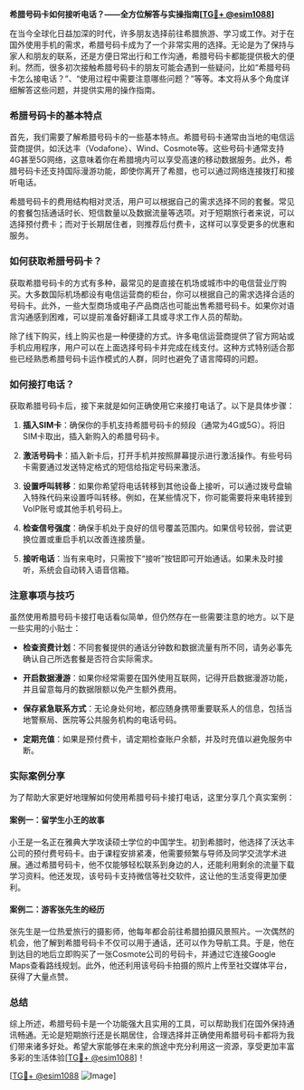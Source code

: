 **希腊号码卡如何接听电话？——全方位解答与实操指南[[TG💪+ @esim1088](https://t.me/s/esim1088)]**

在当今全球化日益加深的时代，许多朋友选择前往希腊旅游、学习或工作。对于在国外使用手机的需求，希腊号码卡成为了一个非常实用的选择。无论是为了保持与家人和朋友的联系，还是方便日常出行和工作沟通，希腊号码卡都能提供极大的便利。然而，很多初次接触希腊号码卡的朋友可能会遇到一些疑问，比如“希腊号码卡怎么接电话？”、“使用过程中需要注意哪些问题？”等等。本文将从多个角度详细解答这些问题，并提供实用的操作指南。

### 希腊号码卡的基本特点

首先，我们需要了解希腊号码卡的一些基本特点。希腊号码卡通常由当地的电信运营商提供，如沃达丰（Vodafone）、Wind、Cosmote等。这些号码卡通常支持4G甚至5G网络，这意味着你在希腊境内可以享受高速的移动数据服务。此外，希腊号码卡还支持国际漫游功能，即使你离开了希腊，也可以通过网络连接拨打和接听电话。

希腊号码卡的费用结构相对灵活，用户可以根据自己的需求选择不同的套餐。常见的套餐包括通话时长、短信数量以及数据流量等选项。对于短期旅行者来说，可以选择预付费卡；而对于长期居住者，则推荐后付费卡，这样可以享受更多的优惠和服务。

### 如何获取希腊号码卡？

获取希腊号码卡的方式有多种，最常见的是直接在机场或城市中的电信营业厅购买。大多数国际机场都设有电信运营商的柜台，你可以根据自己的需求选择合适的号码卡。此外，一些大型商场或电子产品商店也可能出售希腊号码卡。如果你对语言沟通感到困难，可以提前准备好翻译工具或寻求工作人员的帮助。

除了线下购买，线上购买也是一种便捷的方式。许多电信运营商提供了官方网站或手机应用程序，用户可以在上面选择号码卡并完成在线支付。这种方式特别适合那些已经熟悉希腊号码卡运作模式的人群，同时也避免了语言障碍的问题。

### 如何接打电话？

获取希腊号码卡后，接下来就是如何正确使用它来接打电话了。以下是具体步骤：

1. **插入SIM卡**：确保你的手机支持希腊号码卡的频段（通常为4G或5G）。将旧SIM卡取出，插入新购入的希腊号码卡。
   
2. **激活号码卡**：插入新卡后，打开手机并按照屏幕提示进行激活操作。有些号码卡需要通过发送特定格式的短信给指定号码来激活。

3. **设置呼叫转移**：如果你希望将电话转移到其他设备上接听，可以通过拨号盘输入特殊代码来设置呼叫转移。例如，在某些情况下，你可能需要将来电转接到VoIP账号或其他手机号码上。

4. **检查信号强度**：确保手机处于良好的信号覆盖范围内。如果信号较弱，尝试更换位置或重启手机以改善连接质量。

5. **接听电话**：当有来电时，只需按下“接听”按钮即可开始通话。如果未及时接听，系统会自动转入语音信箱。

### 注意事项与技巧

虽然使用希腊号码卡接打电话看似简单，但仍然存在一些需要注意的地方。以下是一些实用的小贴士：

- **检查资费计划**：不同套餐提供的通话分钟数和数据流量有所不同，请务必事先确认自己所选套餐是否符合实际需求。
  
- **开启数据漫游**：如果你经常需要在国外使用互联网，记得开启数据漫游功能，并且留意每月的数据限额以免产生额外费用。

- **保存紧急联系方式**：无论身处何地，都应随身携带重要联系人的信息，包括当地警察局、医院等公共服务机构的电话号码。

- **定期充值**：如果是预付费卡，请定期检查账户余额，并及时充值以避免服务中断。

### 实际案例分享

为了帮助大家更好地理解如何使用希腊号码卡接打电话，这里分享几个真实案例：

#### 案例一：留学生小王的故事
小王是一名正在雅典大学攻读硕士学位的中国学生。初到希腊时，他选择了沃达丰公司的预付费号码卡。由于课程安排紧凑，他需要频繁与导师及同学交流学术进展。通过希腊号码卡，他不仅能够轻松联系到身边的人，还能利用剩余的流量下载学习资料。他还发现，该号码卡支持微信等社交软件，这让他的生活变得更加便利。

#### 案例二：游客张先生的经历
张先生是一位热爱旅行的摄影师，他每年都会前往希腊拍摄风景照片。一次偶然的机会，他了解到希腊号码卡不仅可以用于通话，还可以作为导航工具。于是，他在到达目的地后立即购买了一张Cosmote公司的号码卡，并通过它连接Google Maps查看路线规划。此外，他还利用该号码卡拍摄的照片上传至社交媒体平台，获得了大量点赞。

### 总结

综上所述，希腊号码卡是一个功能强大且实用的工具，可以帮助我们在国外保持通讯畅通。无论是短期旅行还是长期居住，合理选择并正确使用希腊号码卡都将为我们带来诸多好处。希望大家能够在未来的旅途中充分利用这一资源，享受更加丰富多彩的生活体验[[TG💪+ @esim1088](https://t.me/s/esim1088)]！

[[TG💪+ @esim1088](https://t.me/s/esim1088) ![Image](https://i.postimg.cc/4NQfJmqS/Snipaste-2025-05-13-00-14-12.png)]